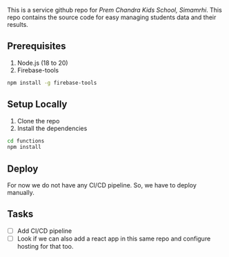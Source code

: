 This is a service github repo for _Prem Chandra Kids School, Simamrhi_. This repo contains the source code for easy managing students data and their results.

## Prerequisites

1. Node.js (18 to 20)
2. Firebase-tools

```bash
npm install -g firebase-tools
```

## Setup Locally

1. Clone the repo
2. Install the dependencies

```bash
cd functions
npm install
```

## Deploy

For now we do not have any CI/CD pipeline. So, we have to deploy manually.

## Tasks

- [ ] Add CI/CD pipeline
- [ ] Look if we can also add a react app in this same repo and configure hosting for that too.
